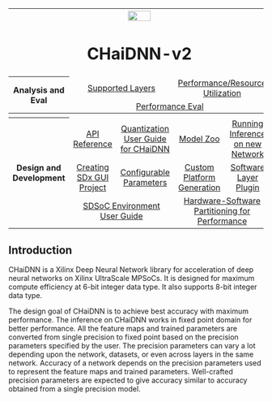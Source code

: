 <table style="width:100%">
<tr>
<th width="100%" colspan="6"><img src="https://www.xilinx.com/content/dam/xilinx/imgs/press/media-kits/corporate/xilinx-logo.png" width="30%"/><h1>CHaiDNN-v2</h2>
</th>
</tr>
  <tr>
    <th rowspan="6" width="17%">Analysis and Eval</th>
   </tr>
<tr>
	<td align="center" colspan="2"><a href="./docs/SUPPORTED_LAYERS.md">Supported Layers</a></td>
	<td align="center" colspan="2"><a href="./docs/PERFORMANCE_SNAPSHOT.md">Performance/Resource Utilization</a></td>
</tr>
  <tr></tr>
<tr>
	<td align="center" colspan="4"><a href="./docs/PERFORMANCE_EVAL.md">Performance Eval</a></td>	
</tr>
<tr></tr>
    <tr></tr>
  <tr><th colspan="6"></th></tr>

  <tr></tr>
  <tr>
     <th rowspan="7" width="17%">Design and Development</th>
   </tr>

<tr>
	<td  align="center"><a href="./docs/API.md">API Reference</a></td>
	<td  align="center"><a href="./docs/QUANTIZATION.md">Quantization User Guide for CHaiDNN</a></td>
	<td  align="center"><a href="./docs/MODELZOO.md">Model Zoo</a></td>
	<td  align="center"><a href="./docs/RUN_NEW_NETWORK.md">Running Inference on new Network</a></td>
</tr>
  <tr></tr>
<tr>
	<td  align="center"><a href="./docs/BUILD_USING_SDX_GUI.md">Creating SDx GUI Project</a></td>
	<td  align="center"><a href="./docs/CONFIGURABLE_PARAMS.md">Configurable Parameters</a></td>
	<td  align="center"><a href="./docs/CUSTOM_PLATFORM_GEN.md">Custom Platform Generation</a></td>
	<td  align="center"><a href="./docs/SOFTWARE_LAYER_PLUGIN.md">Software Layer Plugin</a></td>
</tr>
  <tr></tr>
<tr>
	<td  align="center" colspan="2"><a href="https://www.xilinx.com/support/documentation/sw_manuals/xilinx2017_4/ug1027-sdsoc-user-guide.pdf">SDSoC Environment User Guide</a></td>	
	<td align="center" colspan="2"><a href="./docs/HW_SW_PARTITIONING.md">Hardware-Software Partitioning for Performance</a></td>

</tr>  
</table>

## Introduction

CHaiDNN is a Xilinx Deep Neural Network library for acceleration of deep neural networks on Xilinx UltraScale MPSoCs. It is designed for maximum compute efficiency at 6-bit integer data type. It also supports 8-bit integer data type.

The design goal of CHaiDNN is to achieve best accuracy with maximum performance. The inference on CHaiDNN works in fixed point domain for better performance. All the feature maps and trained parameters are converted from single precision to fixed point based on the precision parameters specified by the user. The precision parameters can vary a lot depending upon the network, datasets, or even across layers in the same network. Accuracy of a network depends on the precision parameters used to represent the feature maps and trained parameters. Well-crafted precision parameters are expected to give accuracy similar to accuracy obtained from a single precision model.
